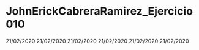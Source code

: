 # JohnErickCabreraRamirez_Ejercicio010
21/02/2020
21/02/2020
21/02/2020
21/02/2020
21/02/2020
21/02/2020

